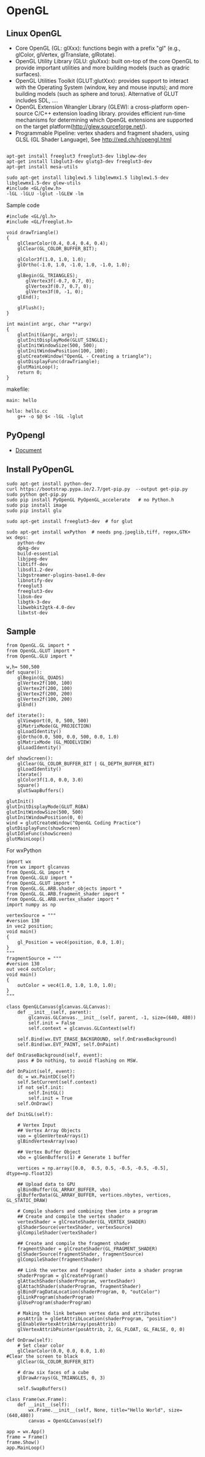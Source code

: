 # OpenGL
## Linux OpenGL
- Core OpenGL (GL: glXxx): functions begin with a prefix "gl" (e.g., glColor, glVertex, glTranslate, glRotate).
- OpenGL Utility Library (GLU: gluXxx): built on-top of the core OpenGL to provide important utilities and more building models (such as qradric surfaces). 
- OpenGL Utilities Toolkit (GLUT:glutXxx): provides support to interact with the Operating System (window, key and mouse inputs); and more building models (such as sphere and torus). Alternative of GLUT includes SDL, ....
- OpenGL Extension Wrangler Library (GLEW): a cross-platform open-source C/C++ extension loading library. provides efficient run-time mechanisms for determining which OpenGL extensions are supported on the target platform(http://glew.sourceforge.net/).
- Programmable Pipeline: vertex shaders and fragment shaders, using GLSL (GL Shader Language), See http://xed.ch/h/opengl.html
```

apt-get install freeglut3 freeglut3-dev libglew-dev
apt-get install libglut3-dev glutg3-dev freeglut3-dev
apt-get install mesa-utils

sudo apt-get install libglew1.5 libglewmx1.5 libglew1.5-dev libglewmx1.5-dev glew-utils
#include <GL/glew.h>    
-lGL -lGLU -lglut -lGLEW -lm
```
Sample code
```
#include <GL/gl.h>
#include <GL/freeglut.h>

void drawTriangle()
{
    glClearColor(0.4, 0.4, 0.4, 0.4);
    glClear(GL_COLOR_BUFFER_BIT);

    glColor3f(1.0, 1.0, 1.0);
    glOrtho(-1.0, 1.0, -1.0, 1.0, -1.0, 1.0);

    glBegin(GL_TRIANGLES);
       glVertex3f(-0.7, 0.7, 0);
       glVertex3f(0.7, 0.7, 0);
       glVertex3f(0, -1, 0);
    glEnd();

    glFlush();
}

int main(int argc, char **argv)
{
    glutInit(&argc, argv);
    glutInitDisplayMode(GLUT_SINGLE);
    glutInitWindowSize(500, 500);
    glutInitWindowPosition(100, 100);
    glutCreateWindow("OpenGL - Creating a triangle");
    glutDisplayFunc(drawTriangle);
    glutMainLoop();
    return 0;
}
```
makefile:
```
main: hello

hello: hello.cc
	g++ -o $@ $< -lGL -lglut
```
## PyOpengl
- [Document](http://pyopengl.sourceforge.net/documentation/index.html)

## Install PyOpenGL
```
sudo apt-get install python-dev 
curl https://bootstrap.pypa.io/2.7/get-pip.py  --output get-pip.py
sudo python get-pip.py
sudo pip install PyOpenGL PyOpenGL_accelerate   # no Python.h
sudo pip install image
sudo pip install glu

sudo apt-get install freeglut3-dev  # for glut

sudo apt-get install wxPython  # needs png.jpeglib,tiff, regex,GTK+
wx deps:
    python-dev 
    dpkg-dev
    build-essential
    libjpeg-dev
    libtiff-dev
    libsdl1.2-dev
    libgstreamer-plugins-base1.0-dev
    libnotify-dev
    freeglut3
    freeglut3-dev
    libsm-dev
    libgtk-3-dev
    libwebkit2gtk-4.0-dev
    libxtst-dev
```

## Sample
```
from OpenGL.GL import *
from OpenGL.GLUT import *
from OpenGL.GLU import *

w,h= 500,500
def square():
    glBegin(GL_QUADS)
    glVertex2f(100, 100)
    glVertex2f(200, 100)
    glVertex2f(200, 200)
    glVertex2f(100, 200)
    glEnd()

def iterate():
    glViewport(0, 0, 500, 500)
    glMatrixMode(GL_PROJECTION)
    glLoadIdentity()
    glOrtho(0.0, 500, 0.0, 500, 0.0, 1.0)
    glMatrixMode (GL_MODELVIEW)
    glLoadIdentity()

def showScreen():
    glClear(GL_COLOR_BUFFER_BIT | GL_DEPTH_BUFFER_BIT)
    glLoadIdentity()
    iterate()
    glColor3f(1.0, 0.0, 3.0)
    square()
    glutSwapBuffers()

glutInit()
glutInitDisplayMode(GLUT_RGBA)
glutInitWindowSize(500, 500)
glutInitWindowPosition(0, 0)
wind = glutCreateWindow("OpenGL Coding Practice")
glutDisplayFunc(showScreen)
glutIdleFunc(showScreen)
glutMainLoop()
```
For wxPython
```
import wx
from wx import glcanvas
from OpenGL.GL import *
from OpenGL.GLU import *
from OpenGL.GLUT import *
from OpenGL.GL.ARB.shader_objects import *
from OpenGL.GL.ARB.fragment_shader import *
from OpenGL.GL.ARB.vertex_shader import *
import numpy as np

vertexSource = """
#version 130
in vec2 position;
void main()
{
    gl_Position = vec4(position, 0.0, 1.0);
}
"""
fragmentSource = """
#version 130
out vec4 outColor;
void main()
{
    outColor = vec4(1.0, 1.0, 1.0, 1.0);
}
"""

class OpenGLCanvas(glcanvas.GLCanvas):
    def __init__(self, parent):
        glcanvas.GLCanvas.__init__(self, parent, -1, size=(640, 480))
        self.init = False
        self.context = glcanvas.GLContext(self) 

    self.Bind(wx.EVT_ERASE_BACKGROUND, self.OnEraseBackground)
    self.Bind(wx.EVT_PAINT, self.OnPaint)

def OnEraseBackground(self, event):
    pass # Do nothing, to avoid flashing on MSW.

def OnPaint(self, event):
    dc = wx.PaintDC(self)
    self.SetCurrent(self.context)
    if not self.init:
        self.InitGL()
        self.init = True
    self.OnDraw()

def InitGL(self):

    # Vertex Input
    ## Vertex Array Objects
    vao = glGenVertexArrays(1)
    glBindVertexArray(vao)

    ## Vertex Buffer Object
    vbo = glGenBuffers(1) # Generate 1 buffer

    vertices = np.array([0.0,  0.5, 0.5, -0.5, -0.5, -0.5], dtype=np.float32)

    ## Upload data to GPU
    glBindBuffer(GL_ARRAY_BUFFER, vbo)
    glBufferData(GL_ARRAY_BUFFER, vertices.nbytes, vertices, GL_STATIC_DRAW)

    # Compile shaders and combining them into a program
    ## Create and compile the vertex shader
    vertexShader = glCreateShader(GL_VERTEX_SHADER)
    glShaderSource(vertexShader, vertexSource)
    glCompileShader(vertexShader)

    ## Create and compile the fragment shader
    fragmentShader = glCreateShader(GL_FRAGMENT_SHADER)
    glShaderSource(fragmentShader, fragmentSource)
    glCompileShader(fragmentShader)

    ## Link the vertex and fragment shader into a shader program
    shaderProgram = glCreateProgram()
    glAttachShader(shaderProgram, vertexShader)
    glAttachShader(shaderProgram, fragmentShader)
    glBindFragDataLocation(shaderProgram, 0, "outColor")
    glLinkProgram(shaderProgram)
    glUseProgram(shaderProgram)

    # Making the link between vertex data and attributes
    posAttrib = glGetAttribLocation(shaderProgram, "position")
    glEnableVertexAttribArray(posAttrib)
    glVertexAttribPointer(posAttrib, 2, GL_FLOAT, GL_FALSE, 0, 0)

def OnDraw(self):
    # Set clear color
    glClearColor(0.0, 0.0, 0.0, 1.0)
#Clear the screen to black
    glClear(GL_COLOR_BUFFER_BIT)

    # draw six faces of a cube
    glDrawArrays(GL_TRIANGLES, 0, 3)

    self.SwapBuffers()

class Frame(wx.Frame):
    def __init__(self):
        wx.Frame.__init__(self, None, title="Hello World", size=(640,480))
        canvas = OpenGLCanvas(self)

app = wx.App()
frame = Frame()
frame.Show()
app.MainLoop()
```
